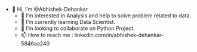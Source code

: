 - 👋 Hi, I’m @Abhishek-Dehankar
  - 👀 I’m interested in Analysis and help to solve problem related to data.
  - 🌱 I’m currently learning Data Scientist.
  - 💞️ I’m looking to collaborate on Python Project.
  - 📫 How to reach me : linkedin.com/in/abhishek-dehankar-5846aa240

<!---
Abhishek-Dehankar/Abhishek-Dehankar is a ✨ special ✨ repository because its `README.md` (this file) appears on your GitHub profile.
You can click the Preview link to take a look at your changes.
--->
